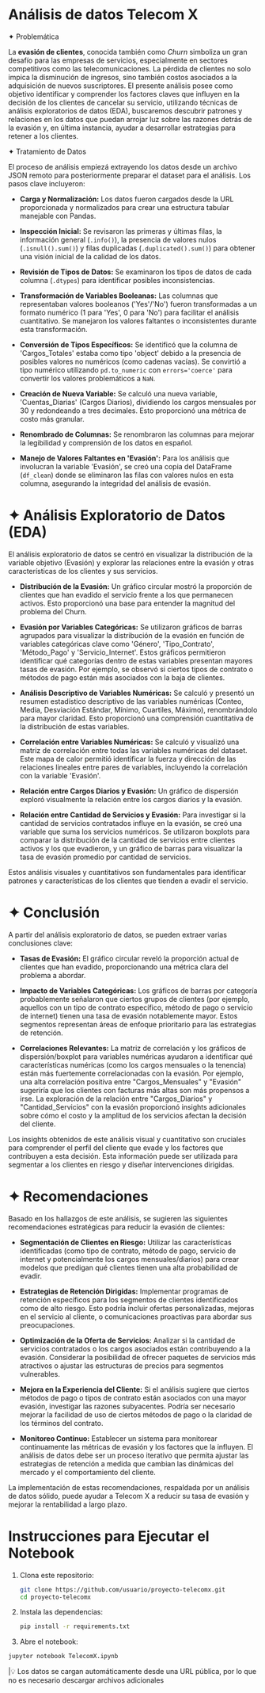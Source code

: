 # Análisis de datos Telecom X

✦ Problemática

La **evasión de clientes**, conocida también como *Churn* simboliza un gran desafío para las empresas de servicios, especialmente en sectores competitivos como las telecomunicaciones. La pérdida de clientes no solo impica la disminución de ingresos, sino también costos asociados a la adquisición de nuevos suscriptores. El presente análisis posee como objetivo identificar y comprender los factores claves que influyen en la decisión de los clientes de cancelar su servicio, utilizando técnicas de análisis exploratorios de datos (EDA), buscaremos descubrir patrones y relaciones en los datos que puedan arrojar luz sobre las razones detrás de la evasión y, en última instancia, ayudar a desarrollar estrategias para retener a los clientes. 

✦ Tratamiento de Datos

El proceso de análisis empiezá extrayendo los datos desde un archivo JSON remoto para posteriormente preparar el dataset para el análisis. Los pasos clave incluyeron:

- **Carga y Normalización:** Los datos fueron cargados desde la URL proporcionada y normalizados para crear una estructura tabular manejable con Pandas.

- **Inspección Inicial:** Se revisaron las primeras y últimas filas, la información general (`.info()`), la presencia de valores nulos (`.isnull().sum()`) y filas duplicadas (`.duplicated().sum()`) para obtener una visión inicial de la calidad de los datos.

- **Revisión de Tipos de Datos:** Se examinaron los tipos de datos de cada columna (`.dtypes`) para identificar posibles inconsistencias.

- **Transformación de Variables Booleanas:** Las columnas que representaban valores booleanos ('Yes'/'No') fueron transformadas a un formato numérico (1 para 'Yes', 0 para 'No') para facilitar el análisis cuantitativo. Se manejaron los valores faltantes o inconsistentes durante esta transformación.

- **Conversión de Tipos Específicos:** Se identificó que la columna de 'Cargos_Totales' estaba como tipo 'object' debido a la presencia de posibles valores no numéricos (como cadenas vacías). Se convirtió a tipo numérico utilizando `pd.to_numeric` con `errors='coerce'` para convertir los valores problemáticos a `NaN`.

- **Creación de Nueva Variable:** Se calculó una nueva variable, 'Cuentas_Diarias' (Cargos Diarios), dividiendo los cargos mensuales por 30 y redondeando a tres decimales. Esto proporcionó una métrica de costo más granular.

- **Renombrado de Columnas:** Se renombraron las columnas para mejorar la legibilidad y comprensión de los datos en español.

- **Manejo de Valores Faltantes en 'Evasión':** Para los análisis que involucran la variable 'Evasión', se creó una copia del DataFrame (`df_clean`) donde se eliminaron las filas con valores nulos en esta columna, asegurando la integridad del análisis de evasión.

# ✦ Análisis Exploratorio de Datos (EDA)

El análisis exploratorio de datos se centró en visualizar la distribución de la variable objetivo (Evasión) y explorar las relaciones entre la evasión y otras características de los clientes y sus servicios.

- **Distribución de la Evasión:** Un gráfico circular mostró la proporción de clientes que han evadido el servicio frente a los que permanecen activos. Esto proporcionó una base para entender la magnitud del problema del Churn.

- **Evasión por Variables Categóricas:** Se utilizaron gráficos de barras agrupados para visualizar la distribución de la evasión en función de variables categóricas clave como 'Género', 'Tipo_Contrato', 'Método_Pago' y 'Servicio_Internet'. Estos gráficos permitieron identificar qué categorías dentro de estas variables presentan mayores tasas de evasión. Por ejemplo, se observó si ciertos tipos de contrato o métodos de pago están más asociados con la baja de clientes.

- **Análisis Descriptivo de Variables Numéricas:** Se calculó y presentó un resumen estadístico descriptivo de las variables numéricas (Conteo, Media, Desviación Estándar, Mínimo, Cuartiles, Máximo), renombrándolo para mayor claridad. Esto proporcionó una comprensión cuantitativa de la distribución de estas variables.

- **Correlación entre Variables Numéricas:** Se calculó y visualizó una matriz de correlación entre todas las variables numéricas del dataset. Este mapa de calor permitió identificar la fuerza y dirección de las relaciones lineales entre pares de variables, incluyendo la correlación con la variable 'Evasión'.

- **Relación entre Cargos Diarios y Evasión:** Un gráfico de dispersión exploró visualmente la relación entre los cargos diarios y la evasión.

- **Relación entre Cantidad de Servicios y Evasión:** Para investigar si la cantidad de servicios contratados influye en la evasión, se creó una variable que suma los servicios numéricos. Se utilizaron boxplots para comparar la distribución de la cantidad de servicios entre clientes activos y los que evadieron, y un gráfico de barras para visualizar la tasa de evasión promedio por cantidad de servicios.

Estos análisis visuales y cuantitativos son fundamentales para identificar patrones y características de los clientes que tienden a evadir el servicio.

# ✦ Conclusión

A partir del análisis exploratorio de datos, se pueden extraer varias conclusiones clave:

- **Tasas de Evasión:** El gráfico circular reveló la proporción actual de clientes que han evadido, proporcionando una métrica clara del problema a abordar.

- **Impacto de Variables Categóricas:** Los gráficos de barras por categoría probablemente señalaron que ciertos grupos de clientes (por ejemplo, aquellos con un tipo de contrato específico, método de pago o servicio de internet) tienen una tasa de evasión notablemente mayor. Estos segmentos representan áreas de enfoque prioritario para las estrategias de retención.

- **Correlaciones Relevantes:** La matriz de correlación y los gráficos de dispersión/boxplot para variables numéricas ayudaron a identificar qué características numéricas (como los cargos mensuales o la tenencia) están más fuertemente correlacionadas con la evasión. Por ejemplo, una alta correlación positiva entre "Cargos_Mensuales" y "Evasión" sugeriría que los clientes con facturas más altas son más propensos a irse. La exploración de la relación entre "Cargos_Diarios" y "Cantidad_Servicios" con la evasión proporcionó insights adicionales sobre cómo el costo y la amplitud de los servicios afectan la decisión del cliente.

Los insights obtenidos de este análisis visual y cuantitativo son cruciales para comprender el perfil del cliente que evade y los factores que contribuyen a esta decisión. Esta información puede ser utilizada para segmentar a los clientes en riesgo y diseñar intervenciones dirigidas.

# ✦ Recomendaciones

Basado en los hallazgos de este análisis, se sugieren las siguientes recomendaciones estratégicas para reducir la evasión de clientes:

- **Segmentación de Clientes en Riesgo:** Utilizar las características identificadas (como tipo de contrato, método de pago, servicio de internet y potencialmente los cargos mensuales/diarios) para crear modelos que predigan qué clientes tienen una alta probabilidad de evadir.

- **Estrategias de Retención Dirigidas:** Implementar programas de retención específicos para los segmentos de clientes identificados como de alto riesgo. Esto podría incluir ofertas personalizadas, mejoras en el servicio al cliente, o comunicaciones proactivas para abordar sus preocupaciones.

- **Optimización de la Oferta de Servicios:** Analizar si la cantidad de servicios contratados o los cargos asociados están contribuyendo a la evasión. Considerar la posibilidad de ofrecer paquetes de servicios más atractivos o ajustar las estructuras de precios para segmentos vulnerables.

- **Mejora en la Experiencia del Cliente:** Si el análisis sugiere que ciertos métodos de pago o tipos de contrato están asociados con una mayor evasión, investigar las razones subyacentes. Podría ser necesario mejorar la facilidad de uso de ciertos métodos de pago o la claridad de los términos del contrato.

- **Monitoreo Continuo:** Establecer un sistema para monitorear continuamente las métricas de evasión y los factores que la influyen. El análisis de datos debe ser un proceso iterativo que permita ajustar las estrategias de retención a medida que cambian las dinámicas del mercado y el comportamiento del cliente.

La implementación de estas recomendaciones, respaldada por un análisis de datos sólido, puede ayudar a Telecom X a reducir su tasa de evasión y mejorar la rentabilidad a largo plazo.


# **Instrucciones para Ejecutar el Notebook**

1. Clona este repositorio:

   ```bash
   git clone https://github.com/usuario/proyecto-telecomx.git
   cd proyecto-telecomx

2. Instala las dependencias:

   ```bash
   pip install -r requirements.txt

3. Abre el notebook:

  ```bash
  jupyter notebook TelecomX.ipynb
  ```

|💡 Los datos se cargan automáticamente desde una URL pública, por lo que no es necesario descargar archivos adicionales
